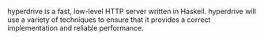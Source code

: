 hyperdrive is a fast, low-level HTTP server written in
Haskell. hyperdrive will use a variety of techniques to ensure that it
provides a correct implementation and reliable performance.
